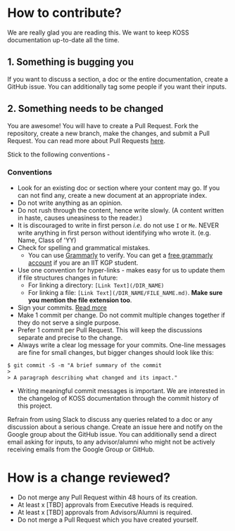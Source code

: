 # How to contribute?

We are really glad you are reading this. We want to keep KOSS documentation up-to-date all the time.

## 1. Something is bugging you

If you want to discuss a section, a doc or the entire documentation, create a GitHub issue. You can additionally tag some people if you want their inputs.

## 2. Something needs to be changed

You are awesome! You will have to create a Pull Request. Fork the repository, create a new branch, make the changes, and submit a Pull Request. You can read more about Pull Requests [here](https://help.github.com/pull-requests/).

Stick to the following conventions -

### Conventions
- Look for an existing doc or section where your content may go. If you can not find any, create a new document at an appropriate index.
- Do not write anything as an opinion.
- Do not rush through the content, hence write slowly. (A content written in haste, causes uneasiness to the reader.)
- It is discouraged to write in first person *i.e.* do not use `I` or `Me`. NEVER write anything in first person without identifying who wrote it. (e.g. Name, Class of 'YY)
- Check for spelling and grammatical mistakes.
  - You can use [Grammarly](https://app.grammarly.com/) to verify. You can get a [free grammarly account](https://wiki.metakgp.org/w/How_to_get_free_Grammarly_premium_account) if you are an IIT KGP student.
- Use one convention for hyper-links - makes easy for us to update them if file structures changes in future: 
  - For linking a directory: `[Link Text](/DIR_NAME)`
  - For linking a file: `[Link Text](/DIR_NAME/FILE_NAME.md)`. **Make sure you mention the file extension too**.
- Sign your commits. [Read more](https://help.github.com/articles/signing-commits/)
- Make 1 commit per change. Do not commit multiple changes together if they do not serve a single purpose.
- Prefer 1 commit per Pull Request. This will keep the discussions separate and precise to the change.
- Always write a clear log message for your commits. One-line messages are fine for small changes, but bigger changes should look like this:
```
$ git commit -S -m "A brief summary of the commit
>
> A paragraph describing what changed and its impact."
```
- Writing meaningful commit messages is important. We are interested in the changelog of KOSS documentation through the commit history of this project.

Refrain from using Slack to discuss any queries related to a doc or any discussion about a serious change. Create an issue here and notify on the Google group about the GitHub issue. You can additionally send a direct email asking for inputs, to any advisor/alumni who might not be actively receiving emails from the Google Group or GitHub.


# How is a change reviewed?

- Do not merge any Pull Request within 48 hours of its creation.
- At least x [TBD] approvals from Executive Heads is required.
- At least x [TBD] approvals from Advisors/Alumni is required.
- Do not merge a Pull Request which you have created yourself.
